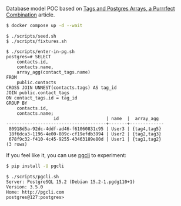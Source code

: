 Database model POC based on [Tags and Postgres Arrays, a Purrrfect Combination](https://www.crunchydata.com/blog/tags-aand-postgres-arrays-a-purrfect-combination) article.

```sh
$ docker compose up -d --wait
```

```
$ ./scripts/seed.sh
$ ./scripts/fixtures.sh
```

```
$ ./scripts/enter-in-pg.sh
postgres=# SELECT
    contacts.id,
    contacts.name,
    array_agg(contact_tags.name)
FROM
    public.contacts
CROSS JOIN UNNEST(contacts.tags) AS tag_id
JOIN public.contact_tags
ON contact_tags.id = tag_id
GROUP BY
    contacts.id,
    contacts.name;
                  id                  | name  |  array_agg
--------------------------------------+-------+-------------
 80918d5a-92dc-4ddf-ad46-f61060831c95 | User3 | {tag4,tag5}
 18f6dca3-1196-4e00-809c-cf19efdb3994 | User2 | {tag2,tag3}
 678f9c32-f410-4c45-9255-43463189e80d | User1 | {tag1,tag2}
(3 rows)
```

If you feel like it, you can use [pgcli](https://github.com/dbcli/pgcli) to experiment:

```sh
$ pip install -U pgcli
```

```
$ ./scripts/pgcli.sh
Server: PostgreSQL 15.2 (Debian 15.2-1.pgdg110+1)
Version: 3.5.0
Home: http://pgcli.com
postgres@127:postgres>
```
